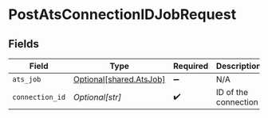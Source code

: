 # PostAtsConnectionIDJobRequest


## Fields

| Field                                                        | Type                                                         | Required                                                     | Description                                                  |
| ------------------------------------------------------------ | ------------------------------------------------------------ | ------------------------------------------------------------ | ------------------------------------------------------------ |
| `ats_job`                                                    | [Optional[shared.AtsJob]](undefined/models/shared/atsjob.md) | :heavy_minus_sign:                                           | N/A                                                          |
| `connection_id`                                              | *Optional[str]*                                              | :heavy_check_mark:                                           | ID of the connection                                         |